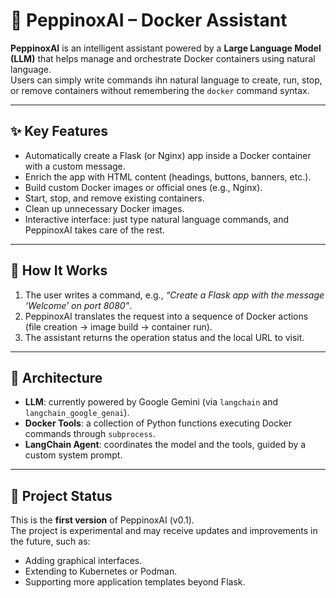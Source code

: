 # 🐳 PeppinoxAI – Docker Assistant

**PeppinoxAI** is an intelligent assistant powered by a **Large Language Model (LLM)** that helps manage and orchestrate Docker containers using natural language.  
Users can simply write commands ihn natural language to create, run, stop, or remove containers without remembering the `docker` command syntax.  

---

## ✨ Key Features
- Automatically create a Flask (or Nginx) app inside a Docker container with a custom message.  
- Enrich the app with HTML content (headings, buttons, banners, etc.).  
- Build custom Docker images or official ones (e.g., Nginx).  
- Start, stop, and remove existing containers.  
- Clean up unnecessary Docker images.  
- Interactive interface: just type natural language commands, and PeppinoxAI takes care of the rest.  

---

## 🚀 How It Works
1. The user writes a command, e.g., *“Create a Flask app with the message ‘Welcome’ on port 8080”*.  
2. PeppinoxAI translates the request into a sequence of Docker actions (file creation → image build → container run).  
3. The assistant returns the operation status and the local URL to visit.  

---

## 🧩 Architecture
- **LLM**: currently powered by Google Gemini (via `langchain` and `langchain_google_genai`).  
- **Docker Tools**: a collection of Python functions executing Docker commands through `subprocess`.  
- **LangChain Agent**: coordinates the model and the tools, guided by a custom system prompt.  

---

## 📌 Project Status
This is the **first version** of PeppinoxAI (v0.1).  
The project is experimental and may receive updates and improvements in the future, such as:  
- Adding graphical interfaces.  
- Extending to Kubernetes or Podman.  
- Supporting more application templates beyond Flask.
